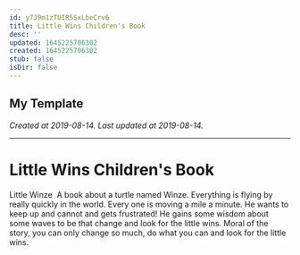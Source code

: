 ```yaml
---
id: y7J9m1zTUIR5SxLbeCrv6
title: Little Wins Children's Book
desc: ''
updated: 1645225706302
created: 1645225706302
stub: false
isDir: false
---
```

My Template
---

_Created at 2019-08-14._
_Last updated at 2019-08-14._




---

# Little Wins Children's Book


Little Winze 
A book about a turtle named Winze. Everything is flying by really quickly in the world. Every one is moving a mile a minute. He wants to keep up and cannot and gets frustrated! He gains some wisdom about some waves to be that change and look for the little wins.
Moral of the story, you can only change so much, do what you can and look for the little wins.

